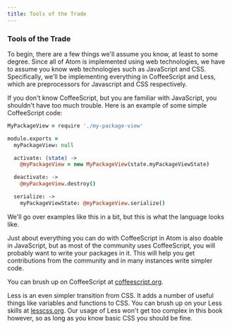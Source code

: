 ```yaml
---
title: Tools of the Trade
---
```

### Tools of the Trade

To begin, there are a few things we'll assume you know, at least to some degree. Since all of Atom is implemented using web technologies, we have to assume you know web technologies such as JavaScript and CSS. Specifically, we'll be implementing everything in CoffeeScript and Less, which are preprocessors for Javascript and CSS respectively.

If you don't know CoffeeScript, but you are familiar with JavaScript, you shouldn't have too much trouble. Here is an example of some simple CoffeeScript code:

```coffee
MyPackageView = require './my-package-view'

module.exports =
  myPackageView: null

  activate: (state) ->
    @myPackageView = new MyPackageView(state.myPackageViewState)

  deactivate: ->
    @myPackageView.destroy()

  serialize: ->
    myPackageViewState: @myPackageView.serialize()
```

We'll go over examples like this in a bit, but this is what the language looks like.

Just about everything you can do with CoffeeScript in Atom is also doable in JavaScript, but as most of the community uses CoffeeScript, you will probably want to write your packages in it. This will help you get contributions from the community and in many instances write simpler code.

You can brush up on CoffeeScript at [coffeescript.org](http://coffeescript.org).

Less is an even simpler transition from CSS. It adds a number of useful things like variables and functions to CSS. You can brush up on your Less skills at [lesscss.org](http://lesscss.org/). Our usage of Less won't get too complex in this book however, so as long as you know basic CSS you should be fine.
